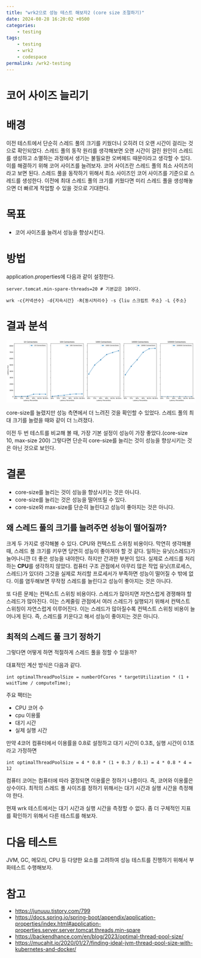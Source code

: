 ```yaml
---
title: "wrk2으로 성능 테스트 해보자2 (core size 조절하기)"
date: 2024-08-28 16:20:02 +0500
categories:
    - testing
tags:
    - testing
    - wrk2
    - codespace
permalink: /wrk2-testing
---
```


# 코어 사이즈 늘리기

# 배경
이전 테스트에서 단순히 스레드 풀의 크기를 키웠더니 오히려 더 오랜 시간이 걸리는 것으로 
확인되었다. 스레드 풀의 동작 원리를 생각해보면 오랜 시간이 걸린 원인이 스레드를 생성하고 소멸하는 과정에서
생기는 불필요한 오버헤드 때문이라고 생각할 수 있다. 이를 해결하기 위해 코어 사이즈를 늘려보자.
코어 사이즈란 스레드 풀의 최소 사이즈이라고 보면 된다. 
스레드 풀을 동작하기 위해서 최소 사이즈인 코어 사이즈를 기준으로 스레드를 생성한다. 
이전에 최대 스레드 풀의 크기를 키웠다면 미리 스레드 풀을 생성해놓으면 더 빠르게 작업할 수 있을 것으로 기대한다. 

# 목표
- 코어 사이즈를 늘려서 성능을 향상시킨다.

# 방법
application.properties에 다음과 같이 설정한다. 
```properties
server.tomcat.min-spare-threads=20 # 기본값은 10이다. 
```

```terminal
wrk -c{커넥션수} -d{지속시간} -R{동시처리수} -s {liu 스크립트 주소} -L {주소} 
```

# 결과 분석
![연결결과1](https://github.com/inshining/why-i-cant-register-for-a-marathon/blob/main/result/wrk_core_size/wrk2-core-size.png?raw=true)

core-size를 늘렸지만 성능 측면에서 더 느려진 것을 확인할 수 있었다.
스레드 풀의 최대 크기를 늘렸을 때와 같이 더 느려졌다. 

이전 두 번 테스트를 비교해 볼 때, 가장 기본 설정이 성능이 가장 좋았다.(core-size 10, max-size 200)
그렇다면 단순히 core-size를 늘리는 것이 성능을 향상시키는 것은 아닌 것으로 보인다.

# 결론 
- core-size를 늘리는 것이 성능을 향상시키는 것은 아니다.
- core-size를 늘리는 것은 성능을 떨어뜨릴 수 있다.
- core-size와 max-size를 단순히 늘린다고 성능이 좋아지는 것은 아니다.

## 왜 스레드 풀의 크기를 늘려주면 성능이 떨어질까? 
크게 두 가지로 생각해볼 수 있다. CPU와 컨텍스트 스위칭 비용이다.
막연히 생각해볼 때, 스레드 풀 크기를 키우면 당연히 성능이 좋아져야 할 것 같다. 
일하는 유닛(스레드)가 늘어나니깐 더 좋은 성능을 내야한다. 
하지만 간과한 부분이 있다.
실제로 스레드를 처리하는 **CPU**를 생각하지 않았다.
컴퓨터 구조 관점에서 아무리 많은 작업 유닛(프로세스, 스레드)가 있더라 그것을 실제로 처리할 프로세서가 부족하면 성능이 떨어질 수 밖에 없다.
이를 염두해보면 무작정 스레드를 늘린다고 성능이 좋아지는 것은 아니다. 

또 다른 문제는 컨텍스트 스위칭 비용이다. 스레드가 많아지면 자연스럽게 경쟁해야 할 스레드가 많아진다. 
이는 스케줄링 관점에서 여러 스레드가 실행되기 위해서 컨텍스트 스위칭이 자연스럽게 이루어진다. 
이는 스레드가 많아질수록 컨텍스트 스위칭 비용이 늘어나게 된다.
즉, 스레드를 키운다고 해서 성능이 좋아지는 것은 아니다.

## 최적의 스레드 풀 크기 정하기 
그렇다면 어떻게 하면 적절하게 스레드 풀을 정할 수 있을까? 

대표적인 계산 방식은 다음과 같다. 
```
int optimalThreadPoolSize = numberOfCores * targetUtilization * (1 + waitTime / computeTime);
```
주요 팩터는 
- CPU 코어 수
- cpu 이용률 
- 대기 시간
- 실제 실행 시간

만약 4코어 컴퓨터에서 이용률을 0.8로 설정하고 대기 시간이 0.3초, 실행 시간이 0.1초라고 가정하면
``` 
int optimalThreadPoolSize = 4 * 0.8 * (1 + 0.3 / 0.1) = 4 * 0.8 * 4 = 12
```

컴퓨터 코어는 컴퓨터에 따라 결정되면 이용률은 정하기 나름이다.
즉, 코어와 이용률은 상수이다. 
최적의 스레드 풀 사이즈를 정하기 위해서는 대기 시간과 실행 시간을 측정해야 한다.

현재 wrk 테스트에서는 대기 시간과 실행 시간을 측정할 수 없다.
좀 더 구체적인 지표를 확인하기 위해서 다른 테스트를 해보자.

# 다음 테스트 
JVM, GC, 메모리, CPU 등 다양한 요소를 고려하여 성능 테스트를 진행하기 위해서 부화테스트 수행해보자. 


# 참고 
- https://junuuu.tistory.com/799
- https://docs.spring.io/spring-boot/appendix/application-properties/index.html#application-properties.server.server.tomcat.threads.min-spare
- https://backendhance.com/en/blog/2023/optimal-thread-pool-size/
- https://mucahit.io/2020/01/27/finding-ideal-jvm-thread-pool-size-with-kubernetes-and-docker/